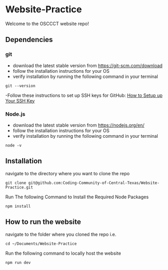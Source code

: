 # Website-Practice

Welcome to the OSCCCT website repo!

## Dependencies

### git

- download the latest stable version from https://git-scm.com/download
- follow the installation instructions for your OS
- verify installation by running the following command in your terminal

```#bash
git --version
```

-Follow these instructions to set up SSH keys for GitHub: [How to Setup up Your SSH Key](https://docs.github.com/en/authentication/connecting-to-github-with-ssh/adding-a-new-ssh-key-to-your-github-account)

### Node.js

- download the latest stable version from https://nodejs.org/en/
- follow the installation instructions for your OS
- verify installation by running the following command in your terminal

```#bash
node -v
```

## Installation

navigate to the directory where you want to clone the repo

```#bash
git clone git@github.com:Coding-Community-of-Central-Texas/Website-Practice.git
```

Run The following Command to Install the Required Node Packages

```#bash
npm install
```

## How to run the website

navigate to the folder where you cloned the repo
i.e.

```#bash
cd ~/Documents/Website-Practice
```

Run the following command to locally host the website

```#bash
npm run dev
```
